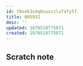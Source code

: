```yaml
---
id: t8sek3x4q6vusczlxfafy5f
title: 085932
desc: ''
updated: 1670518775871
created: 1670518775871
---
```


## Scratch note
